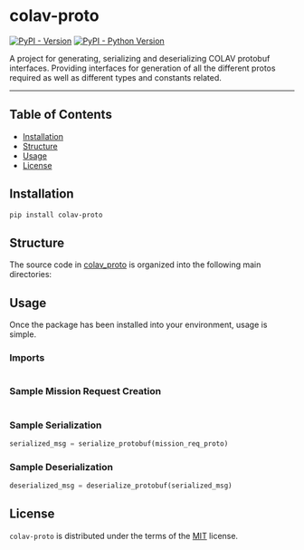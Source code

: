 # colav-proto

[![PyPI - Version](https://img.shields.io/pypi/v/colav-proto.svg)](https://pypi.org/project/colav-proto)
[![PyPI - Python Version](https://img.shields.io/pypi/pyversions/colav-proto.svg)](https://pypi.org/project/colav-proto)

A project for generating, serializing and deserializing COLAV protobuf interfaces. Providing interfaces for generation of all the different protos required as well as different types and constants related.

-----

## Table of Contents

- [Installation](#installation)
- [Structure](#structure)
- [Usage](#usage)
- [License](#license)

## Installation

```bash
pip install colav-proto
```

## Structure

The source code in [colav_proto](https://github.com/RyanMcKeeQUB/colav-proto) is organized into the following main directories:


## Usage

Once the package has been installed into your environment, usage is simple.

### Imports

```python
```

### Sample Mission Request Creation

```python
```

### Sample Serialization

```python
serialized_msg = serialize_protobuf(mission_req_proto)
```

### Sample Deserialization

```python
deserialized_msg = deserialize_protobuf(serialized_msg)
```

## License

`colav-proto` is distributed under the terms of the [MIT](https://spdx.org/licenses/MIT.html) license.
